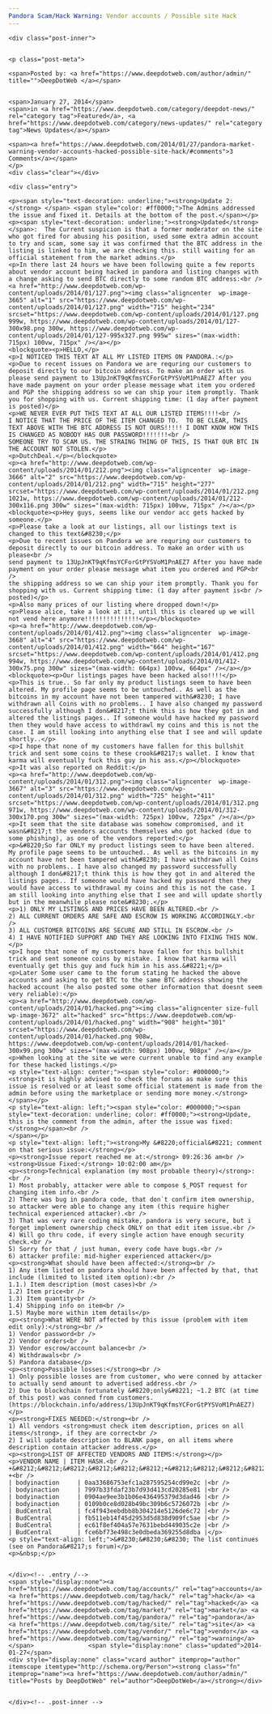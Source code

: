 ```yaml
---
Pandora Scam/Hack Warning: Vendor accounts / Possible site Hack
---
```

<article class="post-listing post-3664 post type-post status-publish format-standard has-post-thumbnail hentry category-deepdot-news category-news-updates tag-accounts tag-hack tag-hacked tag-market tag-pandora tag-site tag-vendor tag-warning">
    
    <div class="post-inner">
    
    
    <p class="post-meta">
    
    <span>Posted by: <a href="https://www.deepdotweb.com/author/admin/" title="">DeepDotWeb </a></span>
    
    
    <span>January 27, 2014</span>
    <span>in <a href="https://www.deepdotweb.com/category/deepdot-news/" rel="category tag">Featured</a>, <a href="https://www.deepdotweb.com/category/news-updates/" rel="category tag">News Updates</a></span>
    
    <span><a href="https://www.deepdotweb.com/2014/01/27/pandora-market-warning-vendor-accounts-hacked-possible-site-hack/#comments">3 Comments</a></span>
    </p>
    <div class="clear"></div>
    
    <div class="entry">
    
    <p><span style="text-decoration: underline;"><strong>Update 2:</strong> </span> <span style="color: #ff0000;">The Admins addressed the issue and fixed it. Details at the bottom of the post.</span></p>
    <p><span style="text-decoration: underline;"><strong>Updated</strong></span>:  The Current suspicion is that a former moderator on the site who got fired for abusing his position, used some extra admin account to try and scam, some say it was confirmed that the BTC address in the listing is linked to him, we are checking this. still waiting for an official statement from the market admins.</p>
    <p>In there last 24 hours we have been following quite a few reports about vendor account being hacked in pandora and listing changes with a change asking to send BTC directly to some random BTC address:<br />
    <a href="http://www.deepdotweb.com/wp-content/uploads/2014/01/127.png"><img class="aligncenter  wp-image-3665" alt="1" src="https://www.deepdotweb.com/wp-content/uploads/2014/01/127.png" width="715" height="234" srcset="https://www.deepdotweb.com/wp-content/uploads/2014/01/127.png 999w, https://www.deepdotweb.com/wp-content/uploads/2014/01/127-300x98.png 300w, https://www.deepdotweb.com/wp-content/uploads/2014/01/127-995x327.png 995w" sizes="(max-width: 715px) 100vw, 715px" /></a></p>
    <blockquote><p>HELLO,</p>
    <p>I NOTICED THIS TEXT AT ALL MY LISTED ITEMS ON PANDORA.:</p>
    <p>Due to recent issues on Pandora we are requring our customers to deposit directly to our bitcoin address. To make an order with us please send payment to 13UpJnKT9qKfmsYCForGtPYSVoM1PnAEZ7 After you have made payment on your order please message what item you ordered and PGP the shipping address so we can ship your item promptly. Thank you for shopping with us. Current shipping time: (1 day after payment is posted)</p>
    <p>WE NEVER EVER PUT THIS TEXT AT ALL OUR LISTED ITEMS!!!!<br />
    I NOTICE THAT THE PRICE OF THE ITEM CHANGED TO.  TO BE CLEAR, THIS TEXT ABOVE WITH THE BTC ADDRESS IS NOT OURS!!!!! I DONT KNOW HOW THIS IS CHANGED AS NOBODY HAS OUR PASSWORD!!!!!!!<br />
    SOMEONE TRY TO SCAM US. THE STRAING THING OF THIS, IS THAT OUR BTC IN THE ACCOUNT NOT STOLEN.</p>
    <p>DutchDeal.</p></blockquote>
    <p><a href="http://www.deepdotweb.com/wp-content/uploads/2014/01/212.png"><img class="aligncenter  wp-image-3666" alt="2" src="https://www.deepdotweb.com/wp-content/uploads/2014/01/212.png" width="715" height="277" srcset="https://www.deepdotweb.com/wp-content/uploads/2014/01/212.png 1021w, https://www.deepdotweb.com/wp-content/uploads/2014/01/212-300x116.png 300w" sizes="(max-width: 715px) 100vw, 715px" /></a></p>
    <blockquote><p>Hey guys, seems like our vendor acc gets hacked by someone.</p>
    <p>Please take a look at our listings, all our listings text is changed to this text&#8230;</p>
    <p>Due to recent issues on Pandora we are requring our customers to deposit directly to our bitcoin address. To make an order with us please<br />
    send payment to 13UpJnKT9qKfmsYCForGtPYSVoM1PnAEZ7 After you have made payment on your order please message what item you ordered and PGP<br />
    the shipping address so we can ship your item promptly. Thank you for shopping with us. Current shipping time: (1 day after payment is<br />
    posted)</p>
    <p>Also many prices of our listing where dropped down!</p>
    <p>Please alice, take a look at it, until this is cleared up we will not vend here anymore!!!!!!!!!!!!!!!</p></blockquote>
    <p><a href="http://www.deepdotweb.com/wp-content/uploads/2014/01/412.png"><img class="aligncenter  wp-image-3668" alt="4" src="https://www.deepdotweb.com/wp-content/uploads/2014/01/412.png" width="664" height="167" srcset="https://www.deepdotweb.com/wp-content/uploads/2014/01/412.png 994w, https://www.deepdotweb.com/wp-content/uploads/2014/01/412-300x75.png 300w" sizes="(max-width: 664px) 100vw, 664px" /></a></p>
    <blockquote><p>Our listings pages have been hacked also!!!!</p>
    <p>This is true.. So far only my product listings seem to have been altered. My profile page seems to be untouched.. As well as the bitcoins in my account have not been tampered with&#8230; I have withdrawn all Coins with no problems.. I have also changed my password successfully although I don&#8217;t think this is how they got in and altered the listings pages.. If someone would have hacked my password then they would have access to withdrawl my coins and this is not the case. I am still looking into anything else that I see and will update shortly..</p>
    <p>I hope that none of my customers have fallen for this bullshit trick and sent some coins to these crook&#8217;s wallet. I know that karma will eventually fuck this guy in his ass.</p></blockquote>
    <p>It was also reported on Reddit:</p>
    <p><a href="http://www.deepdotweb.com/wp-content/uploads/2014/01/312.png"><img class="aligncenter  wp-image-3667" alt="3" src="https://www.deepdotweb.com/wp-content/uploads/2014/01/312.png" width="725" height="411" srcset="https://www.deepdotweb.com/wp-content/uploads/2014/01/312.png 971w, https://www.deepdotweb.com/wp-content/uploads/2014/01/312-300x170.png 300w" sizes="(max-width: 725px) 100vw, 725px" /></a></p>
    <p>It seem that the site database was somehow compromised, and it wasn&#8217;t the vendors accounts themselves who got hacked (due to some phishing), as one of the vendors reported:</p>
    <p>&#8220;So far ONLY my product listings seem to have been altered. My profile page seems to be untouched.. As well as the bitcoins in my account have not been tampered with&#8230; I have withdrawn all Coins with no problems.. I have also changed my password successfully although I don&#8217;t think this is how they got in and altered the listings pages.. If someone would have hacked my password then they would have access to withdrawal my coins and this is not the case. I am still looking into anything else that I see and will update shortly but in the meanwhile please note&#8230;.</p>
    <p>1) ONLY MY LISTINGS AND PRICES HAVE BEEN ALTERED.<br />
    2) ALL CURRENT ORDERS ARE SAFE AND ESCROW IS WORKING ACCORDINGLY.<br />
    3) ALL CUSTOMER BITCOINS ARE SECURE AND STILL IN ESCROW.<br />
    4) I HAVE NOTIFIED SUPPORT AND THEY ARE LOOKING INTO FIXING THIS NOW.</p>
    <p>I hope that none of my customers have fallen for this bullshit trick and sent someone coins by mistake. I know that karma will eventually get this guy and fuck him in his ass.&#8221;</p>
    <p>Later Some user came to the forum stating he hacked the above accounts and asking to get BTC to the same BTC address showing the hacked account (he also posted some other information that doesnt seem very reliable):</p>
    <p><a href="http://www.deepdotweb.com/wp-content/uploads/2014/01/hacked.png"><img class="aligncenter size-full wp-image-3672" alt="hacked" src="https://www.deepdotweb.com/wp-content/uploads/2014/01/hacked.png" width="908" height="301" srcset="https://www.deepdotweb.com/wp-content/uploads/2014/01/hacked.png 908w, https://www.deepdotweb.com/wp-content/uploads/2014/01/hacked-300x99.png 300w" sizes="(max-width: 908px) 100vw, 908px" /></a></p>
    <p>When looking at the site we were current unable to find any example for these hacked listings.</p>
    <p style="text-align: center;"><span style="color: #000000;"><strong>it is highly advised to check the forums as make sure this issue is resolved or at least some official statement is made from the admin before using the marketplace or sending more money.</strong></span></p>
    <p style="text-align: left;"><span style="color: #000000;"><span style="text-decoration: underline; color: #ff0000;"><strong>Update, this is the comment from the admin, after the issue was fixed:</strong></span><br />
    </span></p>
    <p style="text-align: left;"><strong>My &#8220;official&#8221; comment on that serious issue:</strong></p>
    <p><strong>Issue report reached me at:</strong> 09:26:36 am<br />
    <strong>Ussue Fixed:</strong> 10:02:00 am</p>
    <p><strong>Technical explanation (my most probable theory)</strong>:<br />
    1) Most probably, attacker were able to compose $_POST request for changing item info.<br />
    2) There was bug in pandora code, that don`t confirm item ownership, so attacker were able to change any item (this require higher technical experienced attacker).<br />
    3) That was very rare coding mistake, pandora is very secure, but i forget implement ownership check ONLY on that edit item issue.<br />
    4) Will go thru code, if every single action have enough security check.<br />
    5) Sorry for that / just human, every code have bugs.<br />
    6) attacker profile: mid-higher experienced attacker</p>
    <p><strong>What should have been affected:</strong><br />
    1) Any item listed on pandora should have been affected by that, that include (limited to listed item option):<br />
    1.1.) Item description (most cases)<br />
    1.2) Item price<br />
    1.3) Item quantity<br />
    1.4) Shipping info on item<br />
    1.5) Maybe more within item details</p>
    <p><strong>What WERE NOT affected by this issue (problem with item edit only):</strong><br />
    1) Vendor password<br />
    2) Vendor orders<br />
    3) Vendor escrow/account balance<br />
    4) Withdrawals<br />
    5) Pandora database</p>
    <p><strong>Possible losses:</strong><br />
    1) Only possible losses are from customer, who were conned by attacker to actually send amount to advertised address.<br />
    2) Due to blockchain fortunately &#8220;only&#8221; ~1.2 BTC (at time of this post) was conned from customers. (https://blockchain.info/address/13UpJnKT9qKfmsYCForGtPYSVoM1PnAEZ7)</p>
    <p><strong>FIXES NEEDED:</strong><br />
    1) All vendors <strong>must check item description, prices on all items</strong>, if they are correct<br />
    2) I will update description to BLANK page, on all items where description contain attacker address.</p>
    <p><strong>LIST OF AFFECTED VENDORS AND ITEMS:</strong></p>
    <p>VENDOR NAME | ITEM HASH.<br />
    +&#8212;&#8212;&#8212;&#8212;&#8212;&#8212;+&#8212;&#8212;&#8212;&#8212;&#8212;&#8212;&#8212;&#8212;&#8212;&#8212;&#8212;-+<br />
    | bodyinaction     | 0aa33686753efc1a287595254cd99e2c |<br />
    | bodyinaction     | 7997b33fdaf23b7d93d413cd20285e81 |<br />
    | bodyinaction     | 0904ae9ee3b1b06e436495379d3dad46 |<br />
    | bodyinaction     | 0109b0ce8d028b49bc309b6c5726072b |<br />
    | BudCentral       | fc4f943eebdbb8b304214e5126de6c72 |<br />
    | BudCentral       | fb511eb14f45d2953d5d838d909fc5ae |<br />
    | BudCentral       | ec61f8ef404a57e7631bebd449035c2e |<br />
    | BudCentral       | fce6bf73e498c3e0dbeda369255d8dba |</p>
    <p style="text-align: left;">&#8230;&#8230;&#8230; The list continues (see on Pandora&#8217;s forum)</p>
    <p>&nbsp;</p>
    
    
    </div><!-- .entry /-->
    <span style="display:none"><a href="https://www.deepdotweb.com/tag/accounts/" rel="tag">accounts</a> <a href="https://www.deepdotweb.com/tag/hack/" rel="tag">hack</a> <a href="https://www.deepdotweb.com/tag/hacked/" rel="tag">hacked</a> <a href="https://www.deepdotweb.com/tag/market/" rel="tag">market</a> <a href="https://www.deepdotweb.com/tag/pandora/" rel="tag">pandora</a> <a href="https://www.deepdotweb.com/tag/site/" rel="tag">site</a> <a href="https://www.deepdotweb.com/tag/vendor/" rel="tag">vendor</a> <a href="https://www.deepdotweb.com/tag/warning/" rel="tag">warning</a></span>				<span style="display:none" class="updated">2014-01-27</span>
    <div style="display:none" class="vcard author" itemprop="author" itemscope itemtype="http://schema.org/Person"><strong class="fn" itemprop="name"><a href="https://www.deepdotweb.com/author/admin/" title="Posts by DeepDotWeb" rel="author">DeepDotWeb</a></strong></div>
    
    
    </div><!-- .post-inner -->
</article><!-- .post-listing -->

